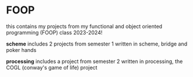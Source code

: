 # FOOP
this contains my projects from my functional and object oriented programming (FOOP) class 2023-2024!

**scheme**
includes 2 projects from semester 1 written in scheme, bridge and poker hands

**processing**
includes a project from semester 2 written in processing, the COGL (conway's game of life) project
